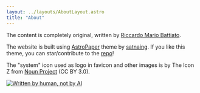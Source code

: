 ```yaml
---
layout: ../layouts/AboutLayout.astro
title: "About"
---
```


The content is completely original, written by [Riccardo Mario Battiato](https://www.linkedin.com/in/riccardo-mario-battiato-bb0a5117a/).

The website is built using [AstroPaper](https://astro.build/themes/details/astro-paper/) theme by [satnaing](https://github.com/satnaing).
If you like this theme, you can star/contribute to the [repo](https://github.com/satnaing/astro-paper)!

The "system" icon used as logo in favicon and other images is by The Icon Z from <a href="https://thenounproject.com/browse/icons/term/system/" target="_blank" title="system Icons">Noun Project</a> (CC BY 3.0).

[![Written by human, not by AI](/assets/not-by-ai.svg)](https://notbyai.fyi)
